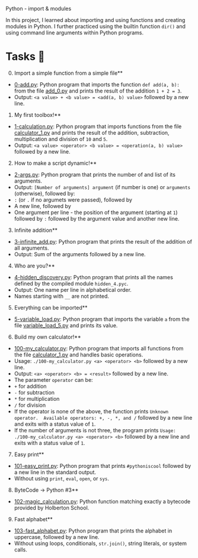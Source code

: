 Python - import & modules

In this project, I learned about importing and using functions and creating modules in Python. I further practiced using the builtin function `dir()` and using command line arguments within Python programs.

# Tasks :page_with_curl:

0. Import a simple function from a simple file**
* [0-add.py](./0-add.py): Python program that imports the function `def add(a, b):` from the file [add_0.py](./add_0.py) and prints the result of the addition `1 + 2 = 3`.
* Output: `<a value> + <b value> = <add(a, b) value>` followed by a new line.

1. My first toolbox!**
* [1-calculation.py](./1-calculation.py): Python program that imports functions from the file [calculator_1.py](./1-calculator.py) and prints the result of the addition, subtraction, multiplication and division of `10` and `5`.
* Output: `<a value> <operator> <b value> = <operation(a, b) value>` followed by a new line.

2. How to make a script dynamic!**
* [2-args.py](./2-args.py): Python program that prints the number of and list of its arguments.
* Output: `[Number of arguments] argument` (if number is one) or `arguments` (otherwise), followed by:
* `:` (or `.` if no argumets were passed), followed by
* A new line, followed by
* One argument per line - the position of the argument (starting at `1`) followed by `:` followed by the argument value and another new line.

3. Infinite addition**
* [3-infinite_add.py](./3-infinite_add.py): Python program that prints the result of the addition of all arguments.
* Output: Sum of the arguments followed by a new line.

4. Who are you?**
* [4-hidden_discovery.py](./4-hidden_discovery.py): Python program that prints all the names defined by the compiled module `hidden_4.pyc`.
* Output: One name per line in alphabetical order.
* Names starting with `__` are not printed.

5. Everything can be imported**
* [5-variable_load.py](./5-variable_load.py): Python program that imports the variable `a` from the file [variable_load_5.py](./variable_load_5.py) and prints its value.

6. Build my own calculator!**
* [100-my_calculator.py](./100-my_calculator.py): Python program that imports all functions from the file [calculator_1.py](./calculator_1.py) and handles basic operations.
* Usage: `./100-my_calculator.py <a> <operator> <b>` followed by a new line.
* Output: `<a> <operator> <b> = <result>` followed by a new line.
* The parameter `operator` can be:
* `+` for addition
* `-` for subtraction
* `*` for multiplication
* `/` for division
* If the operator is none of the above, the function prints `Unknown operator.  Available operators: +, -, *, and /` followed by a new line and exits  with a status value of `1`.
* If the number of arguments is not three, the program prints `Usage: ./100-my_calculator.py <a> <operator> <b>` followed by a new line and exits with a status value of `1`.

7. Easy print**
* [101-easy_print.py](./101-easy_print.py): Python program that prints `#pythoniscool` followed by a new line in the standard output.
* Without using `print`, `eval`, `open`, or `sys`.

8. ByteCode -> Python #3**
* [102-magic_calculation.py](./102-magic_calculation.py): Python function matching exactly a bytecode provided by Holberton School.

9. Fast alphabet**
* [103-fast_alphabet.py](./103-fast_alphabet.py): Python program that prints the alphabet in uppercase, followed by a new line.
* Without using loops, conditionals, `str.join()`, string literals, or system calls.

